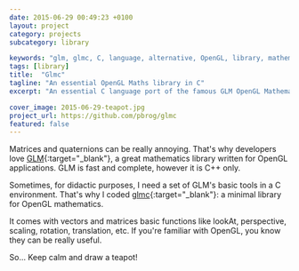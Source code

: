```yaml
---
date: 2015-06-29 00:49:23 +0100
layout: project
category: projects
subcategory: library

keywords: "glm, glmc, C, language, alternative, OpenGL, library, mathematics, matrix, matrices, vectors, lookat, perspective, model, view"
tags: [library]
title:  "Glmc"
tagline: "An essential OpenGL Maths library in C"
excerpt: "An essential C language port of the famous GLM OpenGL Mathematics Library. It comes useful for didactic purposes."

cover_image: 2015-06-29-teapot.jpg
project_url: https://github.com/pbrog/glmc
featured: false
---
```


Matrices and quaternions can be really annoying. That's why developers love [GLM](https://glm.g-truc.net/0.9.6/index.html){:target="_blank"}, a great mathematics library written for OpenGL applications. GLM is fast and complete, however it is C++ only.

Sometimes, for didactic purposes, I need a set of GLM's basic tools in a C environment. That's why I coded [glmc](https://www.github.com/pbrog/glmc){:target="_blank"}: a minimal library for OpenGL mathematics.

It comes with vectors and matrices basic functions like lookAt, perspective, scaling, rotation, translation, etc.
If you're familiar with OpenGL, you know they can be really useful.

So... Keep calm and draw a teapot!
